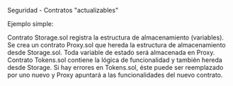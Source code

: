 Seguridad - Contratos "actualizables"

Ejemplo simple:

Contrato Storage.sol registra la estructura de almacenamiento (variables).
Se crea un contrato Proxy.sol que hereda la estructura de almacenamiento desde Storage.sol. Toda variable de estado será almacenada en Proxy.
Contrato Tokens.sol contiene la lógica de funcionalidad y también hereda desde Storage.
Si hay errores en Tokens.sol, éste puede ser reemplazado por uno nuevo y Proxy apuntará a las funcionalidades del nuevo contrato.
